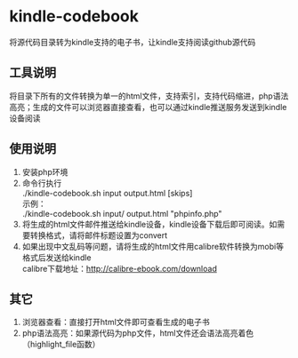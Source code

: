 # kindle-codebook
将源代码目录转为kindle支持的电子书，让kindle支持阅读github源代码

## 工具说明
将目录下所有的文件转换为单一的html文件，支持索引，支持代码缩进，php语法高亮；生成的文件可以浏览器直接查看，也可以通过kindle推送服务发送到kindle设备阅读

## 使用说明
1. 安装php环境
2. 命令行执行  
    ./kindle-codebook.sh input output.html [skips]  
  示例：  
    ./kindle-codebook.sh input/ output.html "phpinfo.php"  
3. 将生成的html文件邮件推送给kindle设备，kindle设备下载后即可阅读。如需要转换格式，请将邮件标题设置为convert 
4. 如果出现中文乱码等问题，请将生成的html文件用calibre软件转换为mobi等格式后发送给kindle  
    calibre下载地址：http://calibre-ebook.com/download  

## 其它
1. 浏览器查看：直接打开html文件即可查看生成的电子书
2. php语法高亮：如果源代码为php文件，html文件还会语法高亮着色（highlight_file函数）
